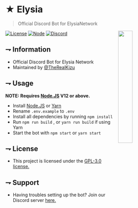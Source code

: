 <!--- TITLE --->
# ★ Elysia
> Official Discord Bot for ElysiaNetwork

<!--- IMAGE --->
<img src="https://cdn.discordapp.com/icons/770937601757544458/3ce6dc539ec2c4b2d57d9ec3e34613bd.png?size=1024" width=30% align="right">

<!--- BADGES --->
[![License](https://img.shields.io/github/license/ElysiaNetwork/Elysia-DiscordBot?style=flat-square)](https://github.com/ElysiaNetwork/Elysia-DiscordBot/blob/master/LICENSE)
[![Node](https://img.shields.io/badge/node-%3E%3D12.0-brightgreen?style=flat-square)](https://nodejs.org)
[![Discord](https://img.shields.io/discord/770937601757544458?color=blue&style=flat-square)](https://discord.gg/m55hgDQ)

<!--- KEY INFORMATION --->
## ⇁ Information

   * Official Discord Bot for Elysia Network
   * Maintained by [@TheRealKizu](https://www.youtube.com/watch?v=dQw4w9WgXcQ)

## ⇁ Usage

   **NOTE: Requires [Node.JS](https://nodejs.org/en/) V12 or above.**

   * Install [Node.JS](https://nodejs.org/en/) or [Yarn](https://yarnpkg.com)
   * Rename `.env.example` to `.env`
   * Install all dependencies by running `npm install`
   * Run `npm run build` , or `yarn run build` if using Yarn
   * Start the bot with `npm start` or `yarn start`

<!--- LICENSE --->
## ⇁ License

   * This project is licensed under the [GPL-3.0 license.](LICENSE)

<!--- SUPPORT --->
## ⇁ Support

   * Having troubles setting up the bot? Join our Discord server [here.](https://discord.gg/m55hgDQ)